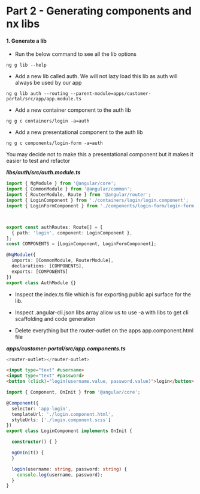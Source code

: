 # Part 2 - Generating components and nx libs

#### 1. Generate a lib

* Run the below command to see all the lib options

```
ng g lib --help
```

* Add a new lib called auth. We will not lazy load this lib as auth will always be used by our app

```
ng g lib auth --routing --parent-module=apps/customer-portal/src/app/app.module.ts
```

* Add a new container component to the auth lib

```
ng g c containers/login -a=auth
```

* Add a new presentational component to the auth lib

```
ng g c components/login-form -a=auth
```

You may decide not to make this a presentational component but it makes it easier to test and refactor

_**libs/auth/src/auth.module.ts**_

```ts
import { NgModule } from '@angular/core';
import { CommonModule } from '@angular/common';
import { RouterModule, Route } from '@angular/router';
import { LoginComponent } from './containers/login/login.component';
import { LoginFormComponent } from './components/login-form/login-form.component';



export const authRoutes: Route[] = [
  { path: 'login', component: LoginComponent },
];
const COMPONENTS = [LoginComponent, LoginFormComponent];

@NgModule({
  imports: [CommonModule, RouterModule],
  declarations: [COMPONENTS],
  exports: [COMPONENTS]
})
export class AuthModule {}
```

* Inspect the index.ts file which is for exporting public api surface for the lib.

* Inspect .angular-cli.json libs array allow us to use -a with libs to get cli scaffolding and code generation

* Delete everything but the router-outlet on the apps app.component.html file

_**apps/customer-portal/src/app.components.ts**_

```ts
<router-outlet></router-outlet>
```



```html
<input type="text" #username>
<input type="text" #password>
<button (click)="login(username.value, password.value)">login</button>
```

```ts
import { Component, OnInit } from '@angular/core';

@Component({
  selector: 'app-login',
  templateUrl: './login.component.html',
  styleUrls: ['./login.component.scss']
})
export class LoginComponent implements OnInit {

  constructor() { }

  ngOnInit() {
  }

  login(username: string, password: string) {
    console.log(username, password);
  }
}
```



